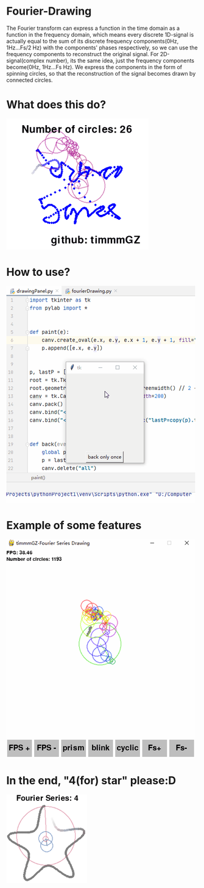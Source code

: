 # Fourier-Drawing
The Fourier transform can express a function in the time domain as a function in the frequency domain, which means every discrete 1D-signal is actually equal to the sum of its discrete frequency components(0Hz, 1Hz...Fs/2 Hz) with the components' phases respectively, so we can use the frequency components to reconstruct the original signal. For 2D-signal(complex number), its the same idea, just the frequency components become(0Hz, 1Hz...Fs Hz). We express the components in the form of spinning circles, so that the reconstruction of the signal becomes drawn by connected circles.
# What does this do?
![image](https://github.com/timmmGZ/Fourier-Drawing/blob/main/images/FS.gif)
# How to use?
![image](https://github.com/timmmGZ/Fourier-Drawing/blob/main/images/Tim.gif)
# Example of some features
![image](https://github.com/timmmGZ/Fourier-Drawing/blob/main/images/Prism.gif)
# In the end, "4(for) star" please:D
![image](https://github.com/timmmGZ/Fourier-Drawing/blob/main/images/Star.gif)